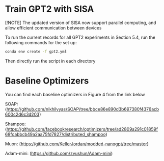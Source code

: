 # Train GPT2 with SISA
[!NOTE]
The updated version of SISA now support parallel computing, and allow efficient communication between devices

To run the current records for all GPT2 experiments in Section 5.4, run the following commands for the set up:

```bash
conda env create -f gpt2.yml
```
Then directly run the script in each directory

# Baseline Optimizers
You can find each baseline optimizers in Figure 4 from the link below

SOAP: (https://github.com/nikhilvyas/SOAP/tree/bbce86e890d3b697380f4376acb600c2d6c3d203)

Shampoo: (https://github.com/facebookresearch/optimizers/tree/ad2809a291c01859f68fcabbcb49a2aa75fd7827/distributed_shampoo)

Muon: (https://github.com/KellerJordan/modded-nanogpt/tree/master)

Adam-mini: (https://github.com/zyushun/Adam-mini)


